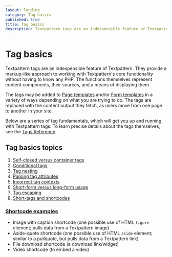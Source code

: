 ```yaml
---
layout: landing
category: Tag basics
published: true
title: Tag basics
description: Textpattern tags are an indespensible feature of Textpattern CMS. They represent a shorthand method for calling functions defined inside Textpattern core.
---
```


# Tag basics

Textpattern tags are an indespensible feature of Textpattern. They provide a markup-like approach to working with Textpattern's core functionality without having to know any PHP. The functions themselves represent content components, their sources, and a means of displaying them.

The tags may be added to [Page templates](https://docs.textpattern.io/themes/page-templates-explained) and/or [Form templates](https://docs.textpattern.io/themes/form-templates-explained) in a variety of ways depending on what you are trying to do. The tags are replaced with the content output they fetch, as users move from one page to another in your site.

Below are a series of tag fundamentals, which will get you up and running with Textpattern tags. To learn precise details about the tags themselves, see the [Tags Reference](https://docs.textpattern.io/tags/).

## Tag basics topics

1. [Self-closed versus container tags](self-closed-versus-container-tags)
2. [Conditional tags](conditional-tags)
3. [Tag nesting](tag-nesting)
4. [Parsing tag attributes](parsing-tag-attributes)
5. [Incorrect tag contexts](incorrect-tag-contexts)
6. [Short-form versus long-form usage](shortform-vs-longform-usage)
7. [Tag escaping](tag-escaping)
8. [Short-tags and shortcodes](short-tags-and-shortcodes)

### [Shortcode examples](shortcode-examples)

* Image with caption shortcode (one possible use of HTML `figure` element; pulls data from a Textpattern image)
* Aside-quote shortcode (one possible use of HTML `aside` element; similar to a pullquote, but pulls data from a Textpattern link)
* File download shortcode (a download link/widget)
* Video shortcode (to embed a video)
